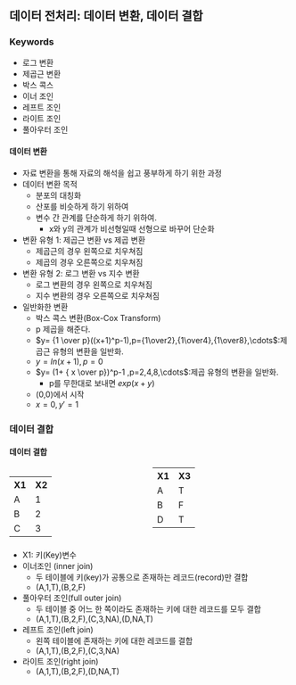 ## 데이터 전처리: 데이터 변환, 데이터 결합
### Keywords
- 로그 변환
- 제곱근 변환
- 박스 콕스
- 이너 조인
- 레프트 조인
- 라이트 조인
- 풀아우터 조인
#### 데이터 변환
- 자료 변환을 통해 자료의 해석을 쉽고 풍부하게 하기 위한 과정
- 데이터 변환 목적
  - 분포의 대칭화
  - 산포를 비슷하게 하기 위하여
  - 변수 간 관계를 단순하게 하기 위하여.
    - x와 y의 관계가 비선형일때 선형으로 바꾸어 단순화
- 변환 유형 1: 제곱근 변환 vs 제곱 변환
  - 제곱근의 경우 왼쪽으로 치우쳐짐
  - 제곱의 경우 오른쪽으로 치우쳐짐
- 변환 유형 2: 로그 변환 vs 지수 변환
  - 로그 변환의 경우 왼쪽으로 치우쳐짐
  - 지수 변환의 경우 오른쪽으로 치우쳐짐
- 일반화한 변환
  - 박스 콕스 변환(Box-Cox Transform)
  - p 제곱을 해준다.
  - $y= {1 \over p}((x+1)^p-1),p={1\over2},{1\over4},{1\over8},\cdots$:제곱근 유형의 변환을 일반화.
  - $y= ln(x+1),p=0$
  - $y= (1+ { x \over p})^p-1 ,p=2,4,8,\cdots$:제곱 유형의 변환을 일반화.
    - p를 무한대로 보내면 $exp(x+y)$
  - (0,0)에서 시작
  - $x=0, y'=1$
### 데이터 결합
#### 데이터 결합


<style>
    .multi{column-count:2;
         column-gap:10px;}
</style>
<div class="multi">
<p><table>
    <tr><th>X1</th><th>X2</th></tr>
    <tr><td>A</td><td>1</td></tr>
    <tr><td>B</td><td>2</td></tr>
    <tr><td>C</td><td>3</td></tr>
</table>
</p>

<p>
<table>
    <tr><th>X1</th><th>X3</th></tr>
    <tr><td>A</td><td>T</td></tr>
    <tr><td>B</td><td>F</td></tr>
    <tr><td>D</td><td>T</td></tr>
</table>
</p></div>

  - X1: 키(Key)변수
- 이너조인 (inner join)
  - 두 테이블에 키(key)가 공통으로 존재하는 레코드(record)만 결합
  - (A,1,T),(B,2,F)
- 풀아우터 조인(full outer join)
  - 두 테이블 중 어느 한 쪽이라도 존재하는 키에 대한 레코드를 모두 결합
  - (A,1,T),(B,2,F),(C,3,NA),(D,NA,T)
- 레프트 조인(left join)
  - 왼쪽 테이블에 존재하는 키에 대한 레코드를 결합
  - (A,1,T),(B,2,F),(C,3,NA)
- 라이트 조인(right join)
  - (A,1,T),(B,2,F),(D,NA,T)
  